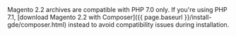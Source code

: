 <div markdown="1">

<div class="bs-callout bs-callout-warning" markdown="1">
Magento 2.2 archives are compatible with PHP 7.0 only. If you're using PHP 7.1, [download Magento 2.2 with Composer]({{ page.baseurl }}/install-gde/composer.html) instead to avoid compatibility issues during installation.
</div>
</div>
